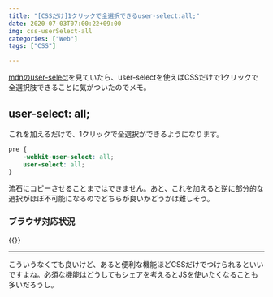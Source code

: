 ```yaml
---
title: "[CSSだけ]1クリックで全選択できるuser-select:all;"
date: 2020-07-03T07:00:22+09:00
img: css-userSelect-all
categories: ["Web"]
tags: ["CSS"]

---
```


[mdnのuser-select](https://developer.mozilla.org/ja/docs/Web/CSS/user-select)を見ていたら、user-selectを使えばCSSだけで1クリックで全選択肢できることに気がついたのでメモ。

## user-select: all;

これを加えるだけで、1クリックで全選択ができるようになります。

```css
pre {
    -webkit-user-select: all;
    user-select: all;
}
```

流石にコピーさせることまではできません。あと、これを加えると逆に部分的な選択がほぼ不可能になるのでどちらが良いかどうかは難しそう。

### ブラウザ対応状況

{{<caniuse id="mdn-css__properties__user-select__all">}}

***

こういうなくても良いけど、あると便利な機能ほどCSSだけでつけられるといいですよね。必須な機能はどうしてもシェアを考えるとJSを使いたくなることも多いだろうし。